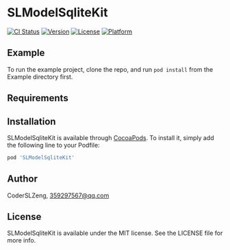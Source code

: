 # SLModelSqliteKit

[![CI Status](http://img.shields.io/travis/CoderSLZeng/SLModelSqliteKit.svg?style=flat)](https://travis-ci.org/CoderSLZeng/SLModelSqliteKit)
[![Version](https://img.shields.io/cocoapods/v/SLModelSqliteKit.svg?style=flat)](http://cocoapods.org/pods/SLModelSqliteKit)
[![License](https://img.shields.io/cocoapods/l/SLModelSqliteKit.svg?style=flat)](http://cocoapods.org/pods/SLModelSqliteKit)
[![Platform](https://img.shields.io/cocoapods/p/SLModelSqliteKit.svg?style=flat)](http://cocoapods.org/pods/SLModelSqliteKit)

## Example

To run the example project, clone the repo, and run `pod install` from the Example directory first.

## Requirements

## Installation

SLModelSqliteKit is available through [CocoaPods](http://cocoapods.org). To install
it, simply add the following line to your Podfile:

```ruby
pod 'SLModelSqliteKit'
```

## Author

CoderSLZeng, 359297567@qq.com

## License

SLModelSqliteKit is available under the MIT license. See the LICENSE file for more info.
